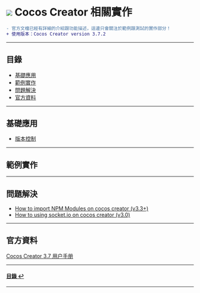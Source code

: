 # ![](https://drive.google.com/uc?id=10INx5_pkhMcYRdx_OO4rXNXxcsvPtBYq) Cocos Creator 相關實作
```diff
- 官方文檔已經有詳細的介紹跟功能描述，這邊只會關注於範例跟測試的實作部分！
+ 使用版本：Cocos Creator version 3.7.2
```

---

<!--ts-->
## 目錄
* [基礎應用](#基礎應用)
* [範例實作](#範例實作)
* [問題解決](#問題解決)
* [官方資料](#官方資料)
<!--te-->

---

## 基礎應用
* [版本控制](https://github.com/RC-Dev-Tech/cocos-folder-struct) <br>

---

## 範例實作

---

## 問題解決
* [How to import NPM Modules on cocos creator (v3.3+)](https://github.com/RC-Dev-Tech/cocos-note-2023-05-02) <br>
* [How to using socket.io on cocos creator (v3.0)](https://github.com/RC-Dev-Tech/cocos-note-2023-04-26) <br>

---

## 官方資料
[Cocos Creator 3.7 用户手册](https://docs.cocos.com/creator/manual/zh) <br>

---

<!--ts-->
#### [目錄 ↩](#目錄)
<!--te-->

---
